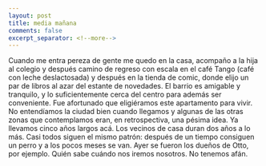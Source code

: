 ```yaml
--- 
layout: post 
title: media mañana 
comments: false 
excerpt_separator: <!--more--> 
---
```


Cuando me entra pereza de gente me quedo en la casa, acompaño a la hija al
colegio y después camino de regreso con escala en el café Tango (café con
leche deslactosada) y después en la tienda de comic, donde elijo un par de
libros al azar del estante de novedades. El barrio es amigable
y tranquilo, y lo suficientemente cerca del centro para además ser
conveniente. Fue afortunado que eligiéramos este apartamento para vivir.
No entendíamos la ciudad bien cuando llegamos y algunas de las otras zonas
que contemplamos eran, en retrospectiva, una pésima idea. Ya llevamos
cinco años largos acá. Los vecinos de casa duran dos años a lo más. Casi
todos siguen el mismo patrón: después de un tiempo consiguen un perro
y a los pocos meses se van. Ayer se fueron los dueños de Otto, por
ejemplo. Quién sabe cuándo nos iremos nosotros. No tenemos afán. 
